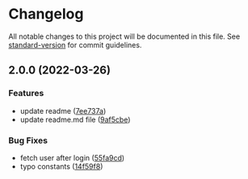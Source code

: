 # Changelog

All notable changes to this project will be documented in this file. See [standard-version](https://github.com/conventional-changelog/standard-version) for commit guidelines.

## 2.0.0 (2022-03-26)


### Features

* update readme ([7ee737a](https://github.com/vuthanhbayit/vue3-auth/commit/7ee737a64447e5c3eb262c83b9c7d80aa1b896e3))
* update readme.md file ([9af5cbe](https://github.com/vuthanhbayit/vue3-auth/commit/9af5cbe4b33ee4d39222622253c8e24148ad0a0d))


### Bug Fixes

* fetch user after login ([55fa9cd](https://github.com/vuthanhbayit/vue3-auth/commit/55fa9cdaf0c8211e09909e27f856854fc715466e))
* typo constants ([14f59f8](https://github.com/vuthanhbayit/vue3-auth/commit/14f59f8e77ed4127ca7dd20c27517f3776257790))
